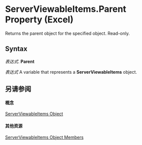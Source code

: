 
# ServerViewableItems.Parent Property (Excel)

Returns the parent object for the specified object. Read-only.


## Syntax

 _表达式_. **Parent**

 _表达式_ A variable that represents a **ServerViewableItems** object.


## 另请参阅


#### 概念


[ServerViewableItems Object](ce51dc80-ae34-f31a-81c0-f29467668289.md)
#### 其他资源


[ServerViewableItems Object Members](http://msdn.microsoft.com/library/3d66dcd9-5a9f-2e01-9e0c-2c79a7fac8b7%28Office.15%29.aspx)